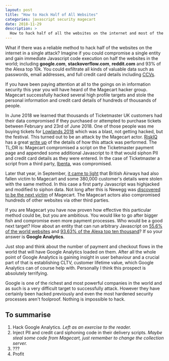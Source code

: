 ```yaml
---
layout: post
title: "How to Hack Half of All Websites"
categories: javascript security magecart
date: 2018-11-29
description: >
  How to hack half of all the websites on the internet and most of the top websites in the world.
---
```


What if there was a reliable method to hack half of the websites on the internet in a single attack? Imagine if you could compromise a single entity and gain immediate Javascript code execution on half the websites in the world; including **google.com**, **stackoverflow.com**, **reddit.com** and 93% of the Alexa top 10k. You could exfiltrate all kinds of valuable data such as passwords, email addresses, and full credit card details including [CCVs](https://en.wikipedia.org/wiki/Card_security_code).

If you have been paying attention at all to the goings on in information security this year you will have heard of the Magecart hacker group. Magecart successfully hacked several high profile targets and stole the personal information and credit card details of hundreds of thousands of people.

In June 2018 we learned that thousands of Ticketmaster UK customers had their data compromised if they purchased or attempted to purchase tickets between February and 23rd of June 2018. One of those people was me buying tickets for [Lowlands 2018](https://lowlands.nl/) which was a blast, not getting hacked, but the festival. This turned out to be an attack by the Magecart actor. [RiskIQ](https://www.riskiq.com/) has a great [write up](https://www.riskiq.com/blog/labs/magecart-ticketmaster-breach/) of the details of how this attack was performed. The TL;DR is: Magecart compromised a script on the Ticketmaster payment page and appended some additional Javascript to it that would siphon PII and credit card details as they were entered. In the case of Ticketmaster a script from a third party, [Ibenta](https://www.inbenta.com/en/), was compromised.

Later that year, in September, [it came to light](https://www.riskiq.com/blog/labs/magecart-british-airways-breach/) that British Airways had also fallen victim to Magecart and some 380,000 customer's details were stolen with the same method. In this case a first party Javascript was highjacked and modified to siphon data. Not long after this is Newegg was [discovered to be the next victim](https://www.riskiq.com/blog/labs/magecart-newegg/) of Magecart. The Magecart actors also compromised hundreds of other websites via other third parties.

If you are Magecart you have now proven how effective this particular method could be, but you are ambitious. You would like to go after bigger fish and compromise even more payment processes. Who would be a good next target? How about an entity that can run arbitrary Javascript on [55.6% of the world websites](https://w3techs.com/technologies/details/ta-googleanalytics/all/all) and [93.63% of the Alexa top ten thousand](https://trends.builtwith.com/analytics/Google-Analytics)? If so your answer is **Google Analytics**.

Just stop and think about the number of payment and checkout flows in the world that will have Google Analytics loaded on them. After all the whole point of Google Analytics is gaining insight in user behaviour and a crucial part of that is establishing CLTV, customer lifetime value, which Google Analytics can of course help with. Personally I think this prospect is absolutely terrifying.

Google is one of the richest and most powerful companies in the world and as such is a very difficult target to successfully attack. However they have certainly been hacked previously and even the most hardened security processes aren't foolproof. Nothing is impossible to hack.

## To summarise

1. Hack Google Analytics. _Left as an exercise to the reader._
1. Inject PII and credit card siphoning code in their delivery scripts. _Maybe steal some code from Magecart, just remember to change the collection server._
1. ???
1. Profit
